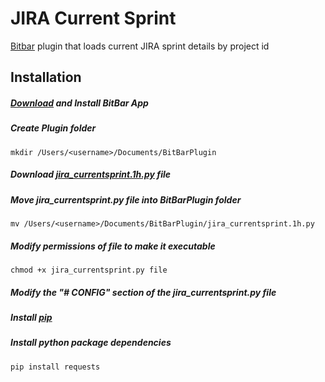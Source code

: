 # JIRA Current Sprint
[Bitbar](https://github.com/matryer/bitbar) plugin that loads current JIRA sprint details by project id

## Installation
##### [Download](https://github.com/matryer/bitbar/releases/tag/v1.9.2) and Install BitBar App

##### Create Plugin folder
```
mkdir /Users/<username>/Documents/BitBarPlugin
```


##### Download [jira_currentsprint.1h.py](https://raw.githubusercontent.com/davidjmerritt/jira_currentsprint/master/jira_currentsprint.1h.py) file
##### Move jira_currentsprint.py file into BitBarPlugin folder
```
mv /Users/<username>/Documents/BitBarPlugin/jira_currentsprint.1h.py
```
##### Modify permissions of file to make it executable
```
chmod +x jira_currentsprint.py file
```

##### Modify the "# CONFIG" section of the jira_currentsprint.py file
##### Install [pip](https://pip.pypa.io/en/stable/installing/)
##### Install python package dependencies
```
pip install requests
```
